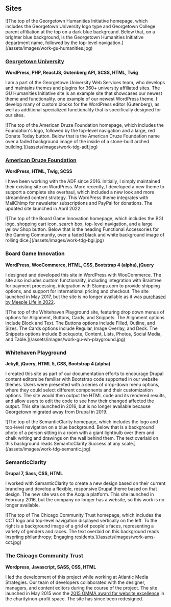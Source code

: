 <section markdown="1" class="has-background timberwolf" aria-label="Websites">

## Sites

<div markdown="1" class="work-examples">

<div markdown="1">
![The top of the Georgetown Humanities Initiative homepage, which includes the Georgetown University logo type and Georgetown College parent affiliation at the top on a dark blue background. Below that, on a brighter blue background, is the Georgetown Humanities Initiative department name, followed by the top-level navigation.](/assets/images/work-gu-humanities.jpg)

### [Georgetown University](https://humanities.georgetown.edu)

**WordPress, PHP, ReactJS, Gutenberg API, SCSS, HTML, Twig**

I am a part of the Georgetown University Web Services team, who develops and maintains themes and plugins for 360+ university affiliated sites. The GU Humanities Initiative site is an example site that showcases our newest theme and functionality. one example of our newest WordPress theme. I develop many of custom blocks for the WordPress editor (Gutenberg), as well as additional specialized functionality that is specifically designed for our sites.
</div>


<div markdown="1">
![The top of the American Druze Foundation homepage, which includes the Foundation's logo, followed by the top-level navigation and a large, red Donate Today button. Below that is the American Druze Foundation name over a faded background image of the inside of a stone-built arched building.](/assets/images/work-tdg-adf.jpg)

### [American Druze Foundation](https://www.americandruzefoundation.org/)

**WordPress, HTML, Twig, SCSS**

I have been working with the ADF since 2016. Initially, I simply maintained their existing site on WordPress. More recently, I developed a new theme to support a complete site overhaul, which included a new look and more streamlined content strategy. This WordPress theme integrates with MailChimp for newsletter subscriptions and PayPal for donations. The updated site launched in April 2022.
</div>


<div markdown="1">
![The top of the Board Game Innovation homepage, which includes the BGI logo, shopping cart icon, search box, top-level navigation, and a large yellow Shop button. Below that is the heading Functional Accessories for the Gaming Community, over a faded black and white background image of rolling dice.](/assets/images/work-tdg-bgi.jpg)

### Board Game Innovation

**WordPress, WooCommerce, HTML, CSS, Bootstrap 4 (alpha), jQuery**

I designed and developed this site in WordPress with WooCommerce. The site also includes custom functionality, including integration with Braintree for payment processing, integration with Stamps.com to provide shipping options, and support for international pricing and checkout. The site launched in May 2017, but the site is no longer available as it was [purchased by Meeple Life in 2022](https://meeplelife.com/blogs/news/board-game-innovation-is-now-meeple-life).
</div>


<div markdown="1">
![The top of the Whitehaven Playground site, featuring drop down menus of options for Alignment, Buttons, Cards, and Snippets. The Alignment options include Block and Text. The Buttons options include Filled, Outline, and Sizes. The Cards options include Regular, Image Overlay, and Deck. The Snippets options include Blockquote, Content, Lists, Photos, Social Media, and Table.](/assets/images/work-gu-wh-playground.jpg)

### Whitehaven Playground

**Jekyll, jQuery, HTML 5, CSS, Bootstrap 4 (alpha)**

I created this site as part of our documentation efforts to encourage Drupal content editors be familiar with Bootstrap code supported in our website themes. Users were presented with a series of drop-down menu options, where they could select different components and their customization options. The site would then output the HTML code and its rendered results, and allow users to edit the code to see how their changed affected the output. This site launched in 2016, but is no longer available because Georgetown migrated away from Drupal in 2019.
</div>


<div markdown="1">
![The top of the SemanticClarity homepage, which includes the logo and top-level navigation on a blue background. Below that is a background photo of a person sitting in a room with a giant lightbulb over them and chalk writing and drawings on the wall behind them. The text overlaid on this background reads SemanticClarity Success at any scale.](/assets/images/work-tdg-semantic.jpg)

### SemanticClarity

**Drupal 7, Sass, CSS, HTML**

I worked with SemanticClarity to create a new design based on their current branding and develop a flexible, responsive Drupal theme based on that design. The new site was on the Acquia platform. This site launched in February 2016, but the company no longer has a website, so this work is no longer available.
</div>


<div markdown="1">
![The top of The Chicago Community Trust homepage, which includes the CCT logo and top-level navigation displayed vertically on the left. To the right is a background image of a grid of people's faces, representing a variety of genders and races. The text overlaid on this background reads Inspriing philanthropy; Engaging residents.](/assets/images/work-ams-cct.jpg)

### [The Chicago Community Trust](https://www.cct.org/)

**Wordpress, Javascript, SASS, CSS, HTML**

I led the development of this project while working at Atlantic Media Strategies. Our team of developers collaborated with the designer, managers, and content editors during the course of the project. The site launched in May 2015 won the [2015 OMMA award for website excellence](https://www.mediapost.com/ommaawards/winners/?event=2015) in the charity/non-profit space. The site has since been redesigned.
</div>

</div>

</section>
